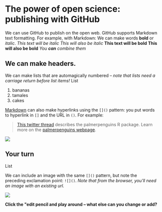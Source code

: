 # The power of open science: publishing with GitHub

We can use GitHub to publish on the open web. GitHub supports Markdown text formatting. For example, with Markdown: 
We can make words **bold** or *italic*.
*This text will be italic*
_This will also be italic_
**This text will be bold**
__This will also be bold__
_You **can** combine them_

## We can make headers.

We can make lists that are automagically numbered – *note that lists need a carriage return before list items!*
List
1. bananas
1. tamales
1. cakes

[Markdown](https://quarto.org/docs/authoring/markdown-basics.html) can also make hyperlinks using the `[]()` pattern: you put words to hyperlink in `[]` and the URL in `()`. For example:

> [This twitter thread](https://twitter.com/allison_horst/status/1287772985630191617) describes the palmerpenguins R package. 
Learn more on the [palmerpenguins webpage](https://allisonhorst.github.io/palmerpenguins).

![](https://octodex.github.com/images/labtocat.png)

## Your turn
List 

We can include an image with the same `[]()` pattern, but note the preceding exclamation point: `![]()`. *Note that from the browser, you'll need an image with an existing url.*

![](<img width="338" alt="Frederickson-Lab" src="https://user-images.githubusercontent.com/73489125/133144766-3f101b1c-c773-4468-a9fb-49933cbdc770.png">) 

**Click the "edit pencil and play around – what else can you change or add?**


